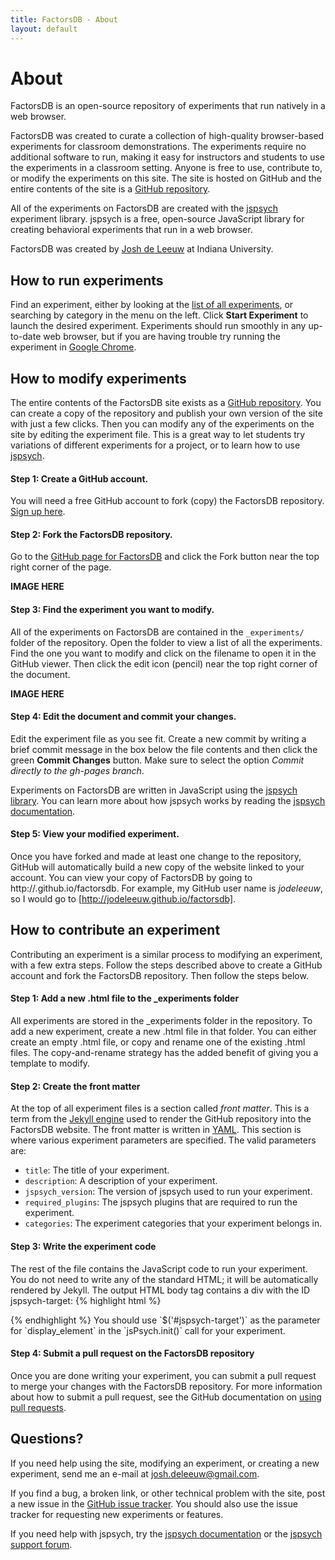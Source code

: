 ```yaml
---
title: FactorsDB - About
layout: default
---
```


# About

<p class="lead">FactorsDB is an open-source repository of experiments that
run natively in a web browser.</p>

FactorsDB was created to curate a collection of high-quality browser-based
experiments for classroom demonstrations. The experiments require no additional
software to run, making it easy for instructors and students to use the
experiments in a classroom setting. Anyone is free to use, contribute to, or
modify the experiments on this site. The site is hosted on GitHub and the entire
contents of the site is a
[GitHub repository](http://github.com/jodeleeuw/factorsdb).

All of the experiments on FactorsDB are created with the
[jspsych](http://www.jspsych.org) experiment library. jspsych is a free,
open-source JavaScript library for creating behavioral experiments that run in a
web browser.

FactorsDB was created by [Josh de Leeuw](http://pages.iu.edu/~jodeleeu) at
Indiana University.

## How to run experiments

Find an experiment, either by looking at the
[list of all experiments](index.html), or searching by category in the menu on
the left. Click **Start Experiment** to launch the desired
experiment. Experiments should run smoothly in any up-to-date web browser, but
if you are having trouble try running the experiment in
[Google Chrome](http://www.google.com/chrome).

## How to modify experiments

The entire contents of the FactorsDB site exists as a
[GitHub repository](http://github.com/jodeleeuw/factorsdb). You can create a
copy of the repository and publish your own version of the site with just a few
clicks. Then you can modify any of the experiments on the site by editing the
experiment file. This is a great way to let students try variations of different
experiments for a project, or to learn how to use
[jspsych](http://www.jspsych.org).

#### Step 1: Create a GitHub account.

You will need a free GitHub account to fork (copy) the FactorsDB repository.
[Sign up here](http://www.github.com/join).

#### Step 2: Fork the FactorsDB repository.

Go to the [GitHub page for FactorsDB](http://github.com/jodeleeuw/factorsdb) and
click the Fork button near the top right corner of the page.

**IMAGE HERE**

#### Step 3: Find the experiment you want to modify.

All of the experiments on FactorsDB are contained in the `_experiments/` folder
of the repository. Open the folder to view a list of all the experiments. Find
the one you want to modify and click on the filename to open it in the GitHub
viewer. Then click the edit icon (pencil) near the top right corner of the
document.

**IMAGE HERE**

#### Step 4: Edit the document and commit your changes.

Edit the experiment file as you see fit. Create a new commit by writing a brief
commit message in the box below the file contents and then click the green
**Commit Changes** button. Make sure to select the option *Commit directly to
the gh-pages branch*.

Experiments on FactorsDB are written in JavaScript using the
[jspsych library](http://www.jspsych.org). You can learn more about how jspsych
works by reading the [jspsych documentation](http://docs.jspsych.org).

#### Step 5: View your modified experiment.

Once you have forked and made at least one change to the repository, GitHub will
automatically build a new copy of the website linked to your account. You can
view your copy of FactorsDB by going to
http://<your-user-name>.github.io/factorsdb. For example, my GitHub user name is
*jodeleeuw*, so I would go to [http://jodeleeuw.github.io/factorsdb].

## How to contribute an experiment

Contributing an experiment is a similar process to modifying an experiment, with
a few extra steps. Follow the steps described above to create a GitHub account
and fork the FactorsDB repository. Then follow the steps below.

#### Step 1: Add a new .html file to the _experiments folder

All experiments are stored in the _experiments folder in the repository. To add
a new experiment, create a new .html file in that folder. You can either create
an empty .html file, or copy and rename one of the existing .html files. The
copy-and-rename strategy has the added benefit of giving you a template to
modify.

#### Step 2: Create the front matter

At the top of all experiment files is a section called *front matter*. This is a
term from the [Jekyll engine](http://jekyllrb.com/docs/frontmatter/) used to
render the GitHub repository into the FactorsDB website. The front matter is
written in [YAML](http://yaml.org/). This section is where
various experiment parameters are specified. The valid parameters are:

* `title`: The title of your experiment.
* `description`: A description of your experiment.
* `jspsych_version`: The version of jspsych used to run your experiment.
* `required_plugins`: The jspsych plugins that are required to run the
experiment.
* `categories`: The experiment categories that your experiment belongs in.

#### Step 3: Write the experiment code

The rest of the file contains the JavaScript code to run your experiment. You do
not need to write any of the standard HTML; it will be automatically rendered by
Jekyll. The output HTML body tag contains a div with the ID jspsych-target:
{% highlight html %}
<body>
  <div id="jspsych-target"></div>
</body>
{% endhighlight %}
You should use `$('#jspsych-target')` as the parameter for `display_element` in
the `jsPsych.init()` call for your experiment.

#### Step 4: Submit a pull request on the FactorsDB repository

Once you are done writing your experiment, you can submit a pull request to
merge your changes with the FactorsDB repository. For more information about how
to submit a pull request, see the GitHub documentation on
[using pull requests](https://help.github.com/articles/using-pull-requests/).

## Questions?

If you need help using the site, modifying an experiment, or creating a new
experiment, send me an e-mail at
[josh.deleeuw@gmail.com](mailto:josh.deleeuw@gmail.com).

If you find a bug, a broken link, or other technical problem with the site, post
a new issue in the
[GitHub issue tracker](https://github.com/jodeleeuw/factorsdb/issues). You
should also use the issue tracker for requesting new experiments or features.

If you need help with jspsych, try the
[jspsych documentation](http://docs.jspsych.org) or the
[jspsych support forum](https://groups.google.com/forum/#!forum/jspsych).
